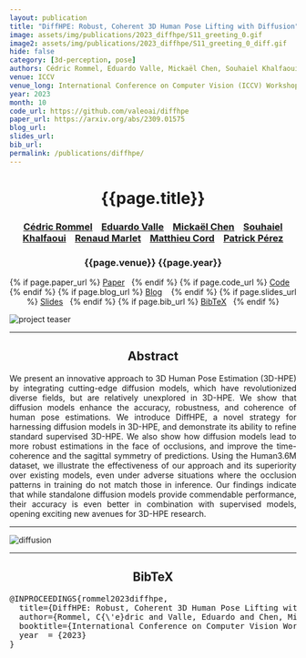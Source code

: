 ```yaml
---
layout: publication
title: "DiffHPE: Robust, Coherent 3D Human Pose Lifting with Diffusion"
image: assets/img/publications/2023_diffhpe/S11_greeting_0.gif
image2: assets/img/publications/2023_diffhpe/S11_greeting_0_diff.gif
hide: false
category: [3d-perception, pose]
authors: Cédric Rommel, Eduardo Valle, Mickaël Chen, Souhaiel Khalfaoui, Renaud Marlet, Matthieu Cord, Patrick Pérez
venue: ICCV
venue_long: International Conference on Computer Vision (ICCV) Workshop
year: 2023
month: 10
code_url: https://github.com/valeoai/diffhpe
paper_url: https://arxiv.org/abs/2309.01575
blog_url:
slides_url:
bib_url:
permalink: /publications/diffhpe/
---
```


<h1 align="center"> {{page.title}} </h1>
<!-- Simple call of authors -->
<!-- <h3 align="center"> {{page.authors}} </h3> -->
<!-- Alternatively you can add links to author pages -->
<h3 align="center"> <a href="https://cedricrommel.github.io/">Cédric Rommel</a> &nbsp;&nbsp; <a href="https://eduardovalle.com/">Eduardo Valle</a> &nbsp;&nbsp; <a href="https://sites.google.com/view/mickaelchen/">Mickaël Chen</a> &nbsp;&nbsp; <a href="https://www.linkedin.com/in/souhaiel-khalfaoui-a7495710/?locale=en_US">Souhaiel Khalfaoui</a> &nbsp;&nbsp; <a href="http://imagine.enpc.fr/~marletr/">Renaud Marlet</a>  &nbsp;&nbsp; <a href="https://cord.isir.upmc.fr/">Matthieu Cord</a> &nbsp;&nbsp; <a href="https://ptrckprz.github.io/">Patrick Pérez</a></h3>


<h3 align="center"> {{page.venue}} {{page.year}} </h3>

<div align="center">
  <p>
    {% if page.paper_url %}
    <a href="{{ page.paper_url }}"><i class="far fa-file-pdf"></i> Paper</a>&nbsp;&nbsp;
    {% endif %}
    {% if page.code_url %}
    <a href="{{ page.code_url }}"><i class="fab fa-github"></i> Code</a> &nbsp;&nbsp;
    {% endif %}
    {% if page.blog_url %}
    <a href="{{ page.blog_url }}"><i class="fab fa-blogger"></i> Blog</a> &nbsp;&nbsp;
    {% endif %}
    {% if page.slides_url %}
    <a href="{{ page.slides_url }}"><i class="far fa-file-pdf"></i> Slides</a>&nbsp;&nbsp;
    {% endif %}
    {% if page.bib_url %}
    <a href="{{ page.bib_url}}"><i class="far fa-file-alt"></i> BibTeX</a>&nbsp;&nbsp;
    {% endif %}
  </p>
</div>

<div class="publication-teaser">
    <img src="../../{{ page.image }}" alt="project teaser"/>
</div>


<hr>

<h2  align="center"> Abstract</h2>

<p align="justify">
We present an innovative approach to 3D Human Pose Estimation (3D-HPE) by integrating cutting-edge diffusion models, which have revolutionized diverse fields, but are relatively unexplored in 3D-HPE. We show that diffusion models enhance the accuracy, robustness, and coherence of human pose estimations. We introduce DiffHPE, a novel strategy for harnessing diffusion models in 3D-HPE, and demonstrate its ability to refine standard supervised 3D-HPE. We also show how diffusion models lead to more robust estimations in the face of occlusions, and improve the time-coherence and the sagittal symmetry of predictions. Using the Human3.6M dataset, we illustrate the effectiveness of our approach and its superiority over existing models, even under adverse situations where the occlusion patterns in training do not match those in inference. Our findings indicate that while standalone diffusion models provide commendable performance, their accuracy is even better in combination with supervised models, opening exciting new avenues for 3D-HPE research.</p>

<hr>
<div class="publication-teaser">
    <img src="../../{{ page.image2 }}" alt="diffusion"/>
</div>

<hr>

<h2  align="center">BibTeX</h2>
<left>
  <pre class="bibtex-box">
@INPROCEEDINGS{rommel2023diffhpe,
  title={DiffHPE: Robust, Coherent 3D Human Pose Lifting with Diffusion},
  author={Rommel, C{\'e}dric and Valle, Eduardo and Chen, Micka{\"e}l and Khalfaoui, Souhaiel and Marlet, Renaud and Cord, Matthieu and P{\'e}rez, Patrick},
  booktitle={International Conference on Computer Vision Workshops (ICCVW)},
  year  = {2023}
}
</pre>
</left>

<br>
